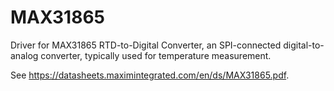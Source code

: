 # MAX31865

Driver for MAX31865 RTD-to-Digital Converter, an SPI-connected
digital-to-analog converter, typically used for temperature measurement.

See https://datasheets.maximintegrated.com/en/ds/MAX31865.pdf.
